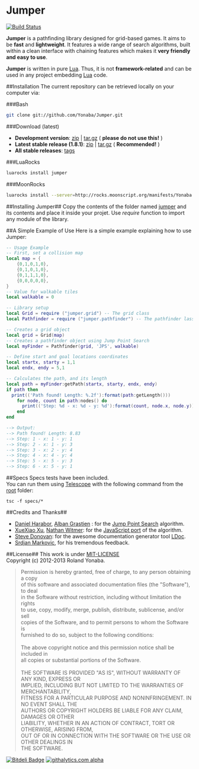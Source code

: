 Jumper
======

[![Build Status](https://secure.travis-ci.org/Yonaba/Jumper.png)](http://travis-ci.org/Yonaba/Jumper)

__Jumper__ is a pathfinding library designed for grid-based games. It aims to be __fast__ and __lightweight__.
It features a wide range of search algorithms, built within a clean interface with 
chaining features which makes it __very friendly and easy to use__.<br/>

__Jumper__ is written in pure [Lua][]. Thus, it is not __framework-related__ and can be used in any project embedding [Lua][] code.

##Installation
The current repository can be retrieved locally on your computer via:

###Bash
```bash
git clone git://github.com/Yonaba/Jumper.git
````

###Download (latest)
* __Development version__: [zip](http://github.com/Yonaba/Jumper/zipball/master) | [tar.gz](http://github.com/Yonaba/Jumper/tarball/master) ( __please do not use this!__ )
* __Latest stable release (1.8.1)__: [zip](http://github.com/Yonaba/Jumper/archive/jumper-1.8.1-1.zip) | [tar.gz](http://github.com/Yonaba/Jumper/archive/jumper-1.8.1-1.tar.gz) ( __Recommended!__ )
* __All stable releases__: [tags](http://github.com/Yonaba/Jumper/tags)


###LuaRocks
```bash
luarocks install jumper
````

###MoonRocks
```bash
luarocks install --server=http://rocks.moonscript.org/manifests/Yonaba jumper
````

##Installing Jumper##
Copy the contents of the folder named [jumper](http://github.com/Yonaba/Jumper/blob/master/jumper) and its contents and place it inside your projet. Use *require* function to import any module of the library.

##A Simple Example of Use
Here is a simple example explaining how to use Jumper:

```lua
-- Usage Example
-- First, set a collision map
local map = {
	{0,1,0,1,0},
	{0,1,0,1,0},
	{0,1,1,1,0},
	{0,0,0,0,0},
}
-- Value for walkable tiles
local walkable = 0

-- Library setup
local Grid = require ("jumper.grid") -- The grid class
local Pathfinder = require ("jumper.pathfinder") -- The pathfinder lass

-- Creates a grid object
local grid = Grid(map) 
-- Creates a pathfinder object using Jump Point Search
local myFinder = Pathfinder(grid, 'JPS', walkable) 

-- Define start and goal locations coordinates
local startx, starty = 1,1
local endx, endy = 5,1

-- Calculates the path, and its length
local path = myFinder:getPath(startx, starty, endx, endy)
if path then
  print(('Path found! Length: %.2f'):format(path:getLength()))
	for node, count in path:nodes() do
	  print(('Step: %d - x: %d - y: %d'):format(count, node.x, node.y))
	end
end

--> Output:
--> Path found! Length: 8.83
--> Step: 1 - x: 1 - y: 1
--> Step: 2 - x: 1 - y: 3
--> Step: 3 - x: 2 - y: 4
--> Step: 4 - x: 4 - y: 4
--> Step: 5 - x: 5 - y: 3
--> Step: 6 - x: 5 - y: 1
````

##Specs
Specs tests have been included.<br/>
You can run them using [Telescope](http://github.com/norman/telescope) with the following command 
from the [root](http://github.com/Yonaba/Jumper/blob/master/jumper) folder:

```
tsc -f specs/*
```

##Credits and Thanks##

* [Daniel Harabor][], [Alban Grastien][] : for the [Jump Point Search](http://harablog.wordpress.com/2011/09/07/jump-point-search/) algorithm.<br/>
* [XueXiao Xu][], [Nathan Witmer][]: for the [JavaScript port][] of the algorithm.<br/>
* [Steve Donovan](http://github.com/stevedonovan): for the awesome documentation generator tool [LDoc](http://github.com/stevedonovan/ldoc/).
* [Srdjan Markovic](http://github.com/srdjan-m), for his tremendous feedback.

##License##
This work is under [MIT-LICENSE][]<br/>
Copyright (c) 2012-2013 Roland Yonaba.

> Permission is hereby granted, free of charge, to any person obtaining a copy<br/>
> of this software and associated documentation files (the "Software"), to deal<br/>
> in the Software without restriction, including without limitation the rights<br/>
> to use, copy, modify, merge, publish, distribute, sublicense, and/or sell<br/>
> copies of the Software, and to permit persons to whom the Software is<br/>
> furnished to do so, subject to the following conditions:<br/>
><br/>
> The above copyright notice and this permission notice shall be included in<br/>
> all copies or substantial portions of the Software.<br/>
><br/>
> THE SOFTWARE IS PROVIDED "AS IS", WITHOUT WARRANTY OF ANY KIND, EXPRESS OR<br/>
> IMPLIED, INCLUDING BUT NOT LIMITED TO THE WARRANTIES OF MERCHANTABILITY,<br/>
> FITNESS FOR A PARTICULAR PURPOSE AND NONINFRINGEMENT.  IN NO EVENT SHALL THE<br/>
> AUTHORS OR COPYRIGHT HOLDERS BE LIABLE FOR ANY CLAIM, DAMAGES OR OTHER<br/>
> LIABILITY, WHETHER IN AN ACTION OF CONTRACT, TORT OR OTHERWISE, ARISING FROM,<br/>
> OUT OF OR IN CONNECTION WITH THE SOFTWARE OR THE USE OR OTHER DEALINGS IN<br/>
> THE SOFTWARE.

[Jump Point Search]: http://harablog.wordpress.com/2011/09/07/jump-point-search/
[Lua]: http://lua.org
[L�ve]: http://love2d.org
[L�ve2d]: http://love2d.org
[L�ve 0.8.0 Framework]: http://love2d.org
[Dragon Age : Origins]: http://dragonage.bioware.com
[Moving AI]: http://movingai.com
[Nathan Witmer]: http://github.com/aniero
[XueXiao Xu]: http://github.com/qiao
[JavaScript port]: http://github.com/qiao/PathFinding.js
[Alban Grastien]: http://www.grastien.net/ban/
[Daniel Harabor]: http://users.cecs.anu.edu.au/~dharabor/home.html
[the algorithm and the technical papers]: http://users.cecs.anu.edu.au/~dharabor/data/papers/harabor-grastien-aaai11.pdf
[MIT-LICENSE]: http://www.opensource.org/licenses/mit-license.php
[heuristics.lua]: http://github.com/Yonaba/Jumper/blob/master/Jumper/core/heuristics.lua

[![Bitdeli Badge](https://d2weczhvl823v0.cloudfront.net/Yonaba/jumper/trend.png)](https://bitdeli.com/free "Bitdeli Badge")
[![githalytics.com alpha](https://cruel-carlota.pagodabox.com/5165385288dcb27776c96dce1a82e33d "githalytics.com")](http://githalytics.com/Yonaba/Jumper)
